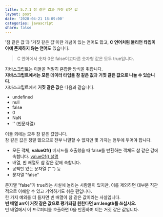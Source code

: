 ```yaml
---
title: 5.7.1 참 같은 값과 거짓 같은 값
layout: post
date: '2020-04-21 18:09:00'
categories: javascript
share: false
---
```


'참 같은 값'과 '거짓 같은 값'이란 개념이 있는 언어도 많고, **C 언어처럼 불리언 타입이 아예 존재하지 않는 언어**도 있습니다.  
> C 언어에서 숫자 0은 false이고다른 숫자형 값은 모두 true입니다.  

자바스크립트는 이들을 적절히 혼합한 방식을 취합니다.  
**자바스크립트에서는 모든 데이터 타입을 참 같은 값과 거짓 같은 값으로 나눌 수 있습니다.**  
자바스크립트에서 **거짓 같은 값**은 다음과 같습니다.

* undefined
* null
* false
* 0
* NaN
* '' (빈문자열)

이들 외에는 모두 참 같은 값입니다.  
참 같은 값은 정말 많으므로 전부 나열할 수 없지만 몇 가지는 염두에 두어야 합니다.

* 모든 객체, **valueOf()** 메서드를 호출했을 때 false를 반환하는 객체도 참 같은 값에 속합니다. [valueOf() 설명](https://developer.mozilla.org/ko/docs/Web/JavaScript/Reference/Global_Objects/Object/valueOf)
* 배열, 빈 배열도 참 같은 값에 속합니다.
* 공백만 있는 문자열 (" ") 등
* 문자열 "false"

문자열 "false"가 true라는 사실에 놀라는 사람들이 있지만, 이를 제외하면 대부분 직관적으로 이해할 수 있고 기억하기도 쉬운 편입니다.  
한 가지 예외를 더 들자면 빈 배열이 참 같은 값이라는 사실입니다.  
**빈 배열 arr이 거짓 같은 값으로 평가되길 원한다면 arr.length를 쓰십시오.**  
빈 배열에서 이 프로퍼티를 호출하면 0을 반환하며 이는 거짓 같은 값입니다.